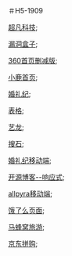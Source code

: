 ＃H5-1909

[超凡科技](https://tangvue.github.io/day-04/html/chaofankeji.html);

[漏洞盒子](https://tangvue.github.io/%E9%BB%91%E6%B4%9E%E7%9B%92%E5%AD%90/html/);

[360首页删减版](https://tangvue.github.io/360%E9%A6%96%E9%A1%B5/html/index.html);

[小鹿首页](https://tangvue.github.io/%E5%B0%8F%E9%B9%BF/html/xiaolu.html);

[婚礼纪](https://tangvue.github.io/%E5%A9%9A%E7%A4%BC%E7%BA%AA/html/);

[表格](https://tangvue.github.io/%E8%A1%A8%E6%A0%BC/html/table.html);

[艺龙](https://tangvue.github.io/%E8%89%BA%E9%BE%99/html/yilong.html);

[搜石](https://tangvue.github.io/%E6%90%9C%E7%9F%B3%E7%BD%91/html/);

[婚礼纪移动端](https://tangvue.github.io/%E5%A9%9A%E7%A4%BC%E7%BA%AA-%E7%A7%BB%E5%8A%A8%E7%AB%AF/html/);

[开源博客--响应式](https://tangvue.github.io/%E5%BC%80%E6%BA%90%E5%8D%9A%E5%AE%A2%E9%A1%B5%E9%9D%A2/html/);

[allpyra移动端](https://tangvue.github.io/allpyra/html/);

[饿了么页面](https://tangvue.github.io/%E9%A5%BF%E4%BA%86%E4%B9%88/html/);

[马蜂窝旅游](https://tangvue.github.io/%E9%A9%AC%E8%9C%82%E7%AA%9D%E6%97%85%E6%B8%B8/html/);

[京东拼购](https://tangvue.github.io/%E4%BA%AC%E4%B8%9C/html/);



